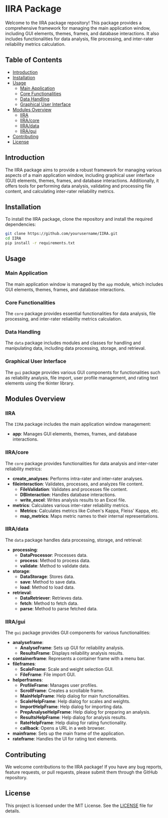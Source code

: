 # IIRA Package

Welcome to the IIRA package repository! This package provides a comprehensive framework for managing the main application window, including GUI elements, themes, frames, and database interactions. It also includes functionalities for data analysis, file processing, and inter-rater reliability metrics calculation.

## Table of Contents

- [Introduction](#introduction)
- [Installation](#installation)
- [Usage](#usage)
  - [Main Application](#main-application)
  - [Core Functionalities](#core-functionalities)
  - [Data Handling](#data-handling)
  - [Graphical User Interface](#graphical-user-interface)
- [Modules Overview](#modules-overview)
  - [IIRA](#iira)
  - [IIRA/core](#iiracore)
  - [IIRA/data](#iiradata)
  - [IIRA/gui](#iiragui)
- [Contributing](#contributing)
- [License](#license)

## Introduction

The IIRA package aims to provide a robust framework for managing various aspects of a main application window, including graphical user interface (GUI) elements, themes, frames, and database interactions. Additionally, it offers tools for performing data analysis, validating and processing file content, and calculating inter-rater reliability metrics.

## Installation

To install the IIRA package, clone the repository and install the required dependencies:

```bash
git clone https://github.com/yourusername/IIRA.git
cd IIRA
pip install -r requirements.txt
```

## Usage

### Main Application

The main application window is managed by the `app` module, which includes GUI elements, themes, frames, and database interactions.

### Core Functionalities

The `core` package provides essential functionalities for data analysis, file processing, and inter-rater reliability metrics calculation.

### Data Handling

The `data` package includes modules and classes for handling and manipulating data, including data processing, storage, and retrieval.

### Graphical User Interface

The `gui` package provides various GUI components for functionalities such as reliability analysis, file import, user profile management, and rating text elements using the tkinter library.

## Modules Overview

### IIRA

The `IIRA` package includes the main application window management:

- **app**: Manages GUI elements, themes, frames, and database interactions.

### IIRA/core

The `core` package provides functionalities for data analysis and inter-rater reliability metrics:

- **create_analyses**: Performs intra-rater and inter-rater analyses.
- **fileinteraction**: Validates, processes, and analyzes file content.
  - **FileValidation**: Validates and processes file content.
  - **DBInteraction**: Handles database interactions.
  - **write_excel**: Writes analysis results to an Excel file.
- **metrics**: Calculates various inter-rater reliability metrics.
  - **Metrics**: Calculates metrics like Cohen's Kappa, Fleiss' Kappa, etc.
  - **map_metrics**: Maps metric names to their internal representations.

### IIRA/data

The `data` package handles data processing, storage, and retrieval:

- **processing**:
  - **DataProcessor**: Processes data.
  - **process**: Method to process data.
  - **validate**: Method to validate data.
- **storage**:
  - **DataStorage**: Stores data.
  - **save**: Method to save data.
  - **load**: Method to load data.
- **retrieval**:
  - **DataRetriever**: Retrieves data.
  - **fetch**: Method to fetch data.
  - **parse**: Method to parse fetched data.

### IIRA/gui

The `gui` package provides GUI components for various functionalities:

- **analyseframe**:
  - **AnalyseFrame**: Sets up GUI for reliability analysis.
  - **ResultsFrame**: Displays reliability analysis results.
- **containerframe**: Represents a container frame with a menu bar.
- **fileframes**:
  - **ScaleFrame**: Scale and weight selection GUI.
  - **FileFrame**: File import GUI.
- **helperframes**:
  - **ProfileFrame**: Manages user profiles.
  - **ScrollFrame**: Creates a scrollable frame.
  - **MainHelpFrame**: Help dialog for main functionalities.
  - **ScaleHelpFrame**: Help dialog for scales and weights.
  - **ImportHelpFrame**: Help dialog for importing data.
  - **PrepAnalyseHelpFrame**: Help dialog for preparing an analysis.
  - **ResultsHelpFrame**: Help dialog for analysis results.
  - **RateHelpFrame**: Help dialog for rating functionality.
  - **callback**: Opens a URL in a web browser.
- **mainframe**: Sets up the main frame of the application.
- **rateframe**: Handles the UI for rating text elements.

## Contributing

We welcome contributions to the IIRA package! If you have any bug reports, feature requests, or pull requests, please submit them through the GitHub repository.

## License

This project is licensed under the MIT License. See the [LICENSE](LICENSE) file for details.
